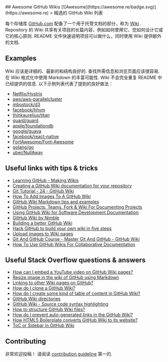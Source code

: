 <div class="github-widget" data-repo="MyHoneyBadger/awesome-github-wiki"></div>
## Awesome GitHub Wikis [![Awesome](https://awesome.re/badge.svg)](https://awesome.re)
&gt; 精选的 GitHub Wiki 列表

每个存储库 [GitHub.com](https://github.com/) 配备了一个用于托管文档的部分，称为 [Wiki](https://docs.github.com/en/communities/documenting-your-project-with-wikis/about-wikis) .  Repository 的 Wiki 共享有关项目的长篇内容，例如如何使用它、您如何设计它或它的核心原则.  README 文件快速说明项目可以做什么，同时使用 Wiki 提供额外的文档.


## Examples
 Wiki 应该是详细的、最新的和结构良好的. 查找所需信息和浏览页面应该很容易. 在 Wiki 格式化中使用 Markdown 的丰富可能性.  Wiki 不会完全重复 README 中已经提供的信息. 以下示例列表代表了提到的良好做法：    
- [Netflix/Hystrix](https://github.com/Netflix/Hystrix/wiki)
- [aws/aws-parallelcluster](https://github.com/aws/aws-parallelcluster/wiki)
- [mbostock/d3](https://github.com/d3/d3/wiki)
- [facebook/hhvm](https://github.com/facebook/hhvm/wiki)
- [thinkaurelius/titan](https://github.com/thinkaurelius/titan/wiki)
- [guard/guard](https://github.com/guard/guard/wiki/Guard-2.10.3-exits-when-Guardfile-is-changed)
- [apple/foundationdb](https://github.com/apple/foundationdb/wiki)
- [google/guava](https://github.com/google/guava/wiki)
- [facebook/react-native](https://github.com/facebook/react-native/wiki)
- [FortAwesome/Font-Awesome](https://github.com/FortAwesome/Font-Awesome/wiki)
- [golang/go](https://github.com/golang/go/wiki)
- [uber/NullAway](https://github.com/uber/NullAway/wiki)

## Useful links with tips & tricks
- [Learning GitHub - Making Wikis](https://www.youtube.com/watch?v=bnMl0d-RcPQ)
- [Creating a GitHub Wiki documentation for your repository](https://carldesouza.com/creating-a-github-wiki-documentation-for-your-repository/)
- [Git Tutorial - 24 - GitHub Wiki](https://www.youtube.com/watch?v=4B0XNThjO0E)
- [How To Add Images To A GitHub Wiki](http://mikehadlow.blogspot.com/2014/03/how-to-add-images-to-github-wiki.html)
- [GitHub Wiki Markdown tips and examples](https://medium.com/@apcoyne100/github-wiki-markdown-tips-and-examples-1bab1f0c0d25)
- [GitHub Projects, Teams, Fork & Wiki For Documenting Projects](https://www.softwaretestinghelp.com/github-projects-teams-fork-wiki)
- [Using GitHub Wiki for Software Development Documentation](https://sparkbox.com/foundry/github_wiki_tutorial_for_technical_wiki_documentation)
- [GitHub Wiki by Nimble](https://nimblehq.co/compass/development/documentation/github-wiki/)
- [Building a better GitHub Wiki](https://bugherd.com/blog/building-a-better-github-wiki/)
- [Hack GitHub to build your own wiki in five steps](https://ably.com/blog/hacking-github-to-build-your-own-wiki)
- [Upload images to Wiki pages](https://github.blog/changelog/2022-02-14-upload-images-to-wiki-pages/)
- [Git And GitHub Course - Master Git And GitHub - GitHub Wiki](https://www.learnvern.com/git-and-github-tutorial/wiki)
- [How To Use GitHub Wikis For Collaborative Documentation](https://labs.inn.org/2014/05/19/applying-git-to-github-wikis/)

## Useful Stack Overflow questions & answers
- [How can I embed a YouTube video on GitHub Wiki pages?](https://stackoverflow.com/questions/11804820/how-can-i-embed-a-youtube-video-on-github-wiki-pages)
- [Resize image in the wiki of GitHub using Markdown](https://stackoverflow.com/questions/24383700/resize-image-in-the-wiki-of-github-using-markdown)
- [Linking to other Wiki pages on GitHub?](https://stackoverflow.com/questions/6474045/linking-to-other-wiki-pages-on-github)
- [How do I clone a GitHub Wiki?](https://stackoverflow.com/questions/15080848/how-do-i-clone-a-github-wiki)
- [How do I create some kind of table of content in GitHub Wiki?](https://stackoverflow.com/questions/18244417/how-do-i-create-some-kind-of-table-of-content-in-github-wiki)
- [GitHub Wiki directories](https://stackoverflow.com/questions/11088285/github-wiki-directories)
- [GitHub Wiki - Source code syntax highlighting](https://stackoverflow.com/questions/11505503/github-wiki-source-code-syntax-highlighting)
- [How to structure GitHub Wiki files?](https://stackoverflow.com/questions/24236829/how-to-structure-github-wiki-files)
- [How do I prevent auto-generated links in the GitHub Wiki?](https://stackoverflow.com/questions/25706012/how-do-i-prevent-auto-generated-links-in-the-github-wiki)
- [How HTML5 Boilerplate converts GitHub Wiki to its website?](https://stackoverflow.com/questions/8624865/how-html5-boilerplate-converts-github-wiki-to-its-website)
- [ToC or Sidebar in GitHub Wiki](https://stackoverflow.com/questions/9239588/toc-or-sidebar-in-github-wiki)

## Contributing
非常欢迎投稿！ 请阅读 [contribution guideline](https://github.com/MyHoneyBadger/awesome-github-wiki/blob/master/contributing.md) 第一的.

